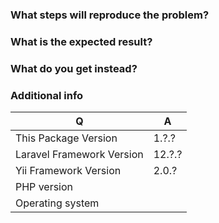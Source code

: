 ### What steps will reproduce the problem?

### What is the expected result?

### What do you get instead?

### Additional info

| Q                         | A
| ------------------------- | ---
| This Package Version      | 1.?.?
| Laravel Framework Version | 12.?.?
| Yii Framework Version     | 2.0.?
| PHP version               | 
| Operating system          |
